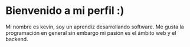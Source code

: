 # Bienvenido a mi perfil :)
Mi nombre es kevin, soy un aprendiz desarrollando software. Me gusta la programación en general sin embargo mi pasión es el ámbito web y el backend. 
